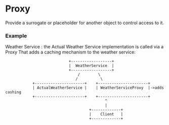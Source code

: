 # Proxy 

Provide a surrogate or placeholder for another object to control access to it.

### Example 
Weather Service : the Actual Weather Service implementation is called via a Proxy That adds a caching mechanism to the weather service:


                                +------------------+
                                |  WeatherService  |
                                +------------------+
                                    /        \  
                                   /          \
                +----------------------+    +----------------------+
                | ActualWeatherService |    | WeatherServiceProxy  |->adds cashing 
                +----------------------+    +----------------------+
                                                ^
                                                |
                                         +-------------+
                                         |    Client   |
                                         +-------------+